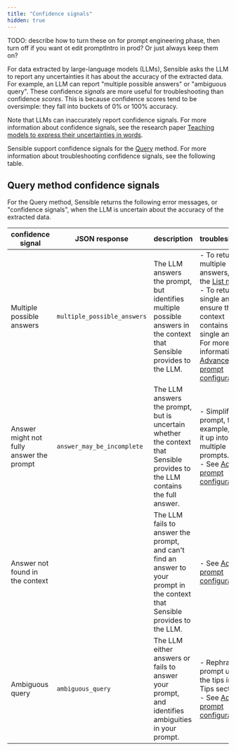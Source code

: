 ```yaml
---
title: "Confidence signals"
hidden: true
---
```


TODO: describe how to turn these on for prompt engineering phase, then turn off if you want ot edit promptIntro in prod? Or just always keep them on?

For data extracted by large-language models (LLMs), Sensible asks the LLM to report any uncertainties it has about the accuracy of the extracted data. For example, an LLM can report "multiple possible answers" or "ambiguous query".  These confidence *signals* are more useful for troubleshooting than confidence *scores*. This is because confidence scores tend to be oversimple: they fall into buckets of 0% or 100% accuracy.

Note that LLMs can inaccurately report confidence signals.  For more information about confidence signals, see the research paper [Teaching models to express their uncertainties in words](https://arxiv.org/pdf/2205.14334.pdf). 

Sensible support confidence signals for the [Query](doc:query-tips) method. For more information about troubleshooting confidence signals, see the following table.

Query method confidence signals
---

For the Query method, Sensible returns the following error messages, or "confidence signals", when the LLM is uncertain about the accuracy of the extracted data.

| confidence signal                        | JSON response               | description                                                  | troubleshooting                                              |
| ---------------------------------------- | --------------------------- | ------------------------------------------------------------ | ------------------------------------------------------------ |
| Multiple possible answers                | `multiple_possible_answers` | The LLM answers the prompt, but identifies multiple possible answers in the context that Sensible provides to the LLM. | -  To return multiple answers, use the [List method](doc:list-tips).<br/>- To return a single answer, ensure the context contains a single answer. For more information, see [Advanced prompt configuration](doc:prompt). |
| Answer might not fully answer the prompt | `answer_may_be_incomplete`  | The LLM answers the prompt, but is uncertain whether the context that Sensible provides to the LLM contains the full answer. | - Simplify your prompt, for example, break it up into multiple prompts.<br/>- See [Advanced prompt configuration](doc:prompt). |
| Answer not found in the context          |                             | The LLM fails to answer the prompt, and can't find an answer to your prompt in the context that Sensible provides to the LLM. | - See [Advanced prompt configuration](doc:prompt).           |
| Ambiguous query                          | `ambiguous_query`           | The LLM either answers or fails to answer your prompt, and identifies ambiguities in your prompt. | - Rephrase your prompt using the tips in the Tips section.<br/>-  See [Advanced prompt configuration](doc:prompt). |

 

